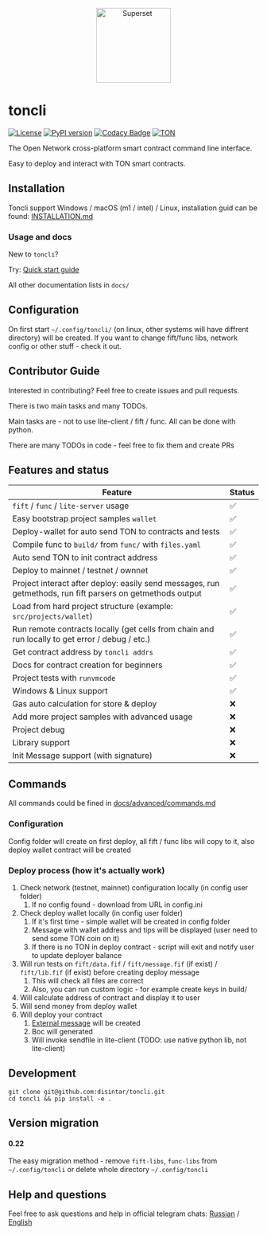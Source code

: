 <p align="center">
   <a href="https://disintar.io/">
       <img
        src="https://raw.githubusercontent.com/disintar/toncli/master/docs/images/logo.png"
        alt="Superset"
        height="150"
      />
   </a>
</p>

# toncli

[![License](https://img.shields.io/badge/License-Apache%202.0-blue.svg)](https://opensource.org/licenses/Apache-2.0)
[![PyPI version](https://badge.fury.io/py/toncli.svg)](https://github.com/disintar/toncli)
[![Codacy Badge](https://app.codacy.com/project/badge/Grade/8f4acbbba3a743f992062c377c48c675)](https://www.codacy.com/gh/disintar/toncli/dashboard?utm_source=github.com&amp;utm_medium=referral&amp;utm_content=disintar/toncli&amp;utm_campaign=Badge_Grade)
[![TON](https://img.shields.io/badge/%F0%9F%92%8E-TON-green)](https://ton.org)

The Open Network cross-platform smart contract command line interface. 

Easy to deploy and interact with TON smart contracts.

## Installation

Toncli support Windows / macOS (m1 / intel) / Linux, installation guid can be found: [INSTALLATION.md](/INSTALLATION.md)

### Usage and docs
New to `toncli`?

Try: [Quick start guide](/docs/quick_starat_guide.md)

All other documentation lists in `docs/`

## Configuration

On first start `~/.config/toncli/` (on linux, other systems will have diffrent directory) will be created. If you want to change fift/func libs, network config or other stuff - check it out.

## Contributor Guide

Interested in contributing? Feel free to create issues and pull requests.

There is two main tasks and many TODOs.

Main tasks are - not to use lite-client / fift / func. All can be done with python.

There are many TODOs in code - feel free to fix them and create PRs

## Features and status

| Feature                                                                                                    | Status |
|------------------------------------------------------------------------------------------------------------|--------|
| `fift` / `func` / `lite-server` usage                                                                      | ✅      |
| Easy bootstrap project samples `wallet`                                                                    | ✅      |
| Deploy-wallet for auto send TON to contracts and tests                                                     | ✅      |
| Compile func to `build/` from `func/` with `files.yaml`                                                    | ✅      |
| Auto send TON to init contract address                                                                     | ✅      |
| Deploy to mainnet / testnet / ownnet                                                                       | ✅      |
| Project interact after deploy: easily send messages, run getmethods, run fift parsers on getmethods output | ✅      |
| Load from hard project structure (example: `src/projects/wallet`)                                          | ✅      |
| Run remote contracts locally (get cells from chain and run locally to get error / debug / etc.)            | ✅      |
| Get contract address by `toncli addrs`                                                                     | ✅      |
| Docs for contract creation for beginners                                                                   | ✅      |
| Project tests with `runvmcode`                                                                             | ✅      |
| Windows & Linux support                                                                                    | ✅      |
| Gas auto calculation for store & deploy                                                                    | ❌      |
| Add more project samples with advanced usage                                                               | ❌      |
| Project debug                                                                                              | ❌      |
| Library support                                                                                            | ❌      |
| Init Message support  (with signature)                                                                     | ❌      |

## Commands

All commands could be fined in [docs/advanced/commands.md](/docs/advanced/commands.md)

### Configuration

Config folder will create on first deploy, all fift / func libs will copy to it, also deploy wallet contract will be
created

### Deploy process (how it's actually work)

1. Check network (testnet, mainnet) configuration locally (in config user folder)
    1. If no config found - download from URL in config.ini
2. Check deploy wallet locally (in config user folder)
    1. If it's first time - simple wallet will be created in config folder
    2. Message with wallet address and tips will be displayed (user need to send some TON coin on it)
    3. If there is no TON in deploy contract - script will exit and notify user to update deployer balance
3. Will run tests on `fift/data.fif` / `fift/message.fif` (if exist) / `fift/lib.fif` (if exist)  before creating deploy
   message
    1. This will check all files are correct
    2. Also, you can run custom logic - for example create keys in build/
4. Will calculate address of contract and display it to user
5. Will send money from deploy wallet
6. Will deploy your contract
    1. [External message](https://gist.github.com/tvorogme/fdb174ac0740b6a52d1dbdf85f4ddc63#file-generate-fif-L113) will
       be created
    2. Boc will generated
    3. Will invoke sendfile in lite-client (TODO: use native python lib, not lite-client)

## Development

```
git clone git@github.com:disintar/toncli.git
cd toncli && pip install -e .
```

## Version migration

#### 0.22

The easy migration method - remove `fift-libs`, `func-libs` from `~/.config/toncli` or delete whole directory `~/.config/toncli`


## Help and questions

Feel free to ask questions and help in official telegram chats: [Russian](https://t.me/tondev) / [English](https://t.me/tondev_eng)